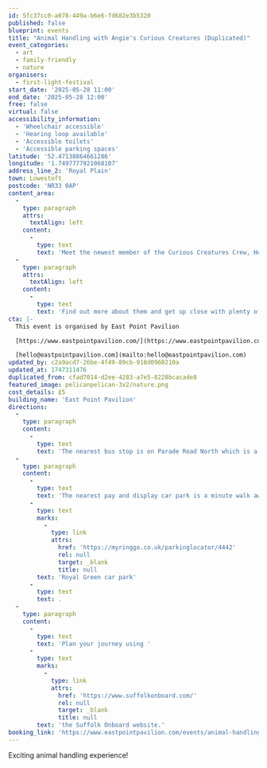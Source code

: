```yaml
---
id: 5fc37cc0-a078-449a-b6e6-fd682e3b5320
published: false
blueprint: events
title: "Animal Handling with Angie's Curious Creatures (Duplicated)"
event_categories:
  - art
  - family-friendly
  - nature
organisers:
  - first-light-festival
start_date: '2025-05-28 11:00'
end_date: '2025-05-28 12:00'
free: false
virtual: false
accessibility_information:
  - 'Wheelchair accessible'
  - 'Hearing loop available'
  - 'Accessible toilets'
  - 'Accessible parking spaces'
latitude: '52.47138864661286'
longitude: '1.7497777921068107'
address_line_2: 'Royal Plain'
town: Lowestoft
postcode: 'NR33 0AP'
content_area:
  -
    type: paragraph
    attrs:
      textAlign: left
    content:
      -
        type: text
        text: 'Meet the newest member of the Curious Creatures Crew, Henry the Hedgehog, along with his friends CyCy the snake, Toothless the Bearded Dragon and the very curious Giant Spiny Stick Insects! '
  -
    type: paragraph
    attrs:
      textAlign: left
    content:
      -
        type: text
        text: 'Find out more about them and get up close with plenty of time for photo opportunities.'
cta: |-
  This event is organised by East Point Pavilion

  [https://www.eastpointpavilion.com/](https://www.eastpointpavilion.com/)

  [hello@eastpointpavilion.com](mailto:hello@eastpointpavilion.com)
updated_by: c2a9acd7-26be-4f49-89cb-918d0960210a
updated_at: 1747311476
duplicated_from: cfad7014-d2ee-4283-a7e5-8228bcacade8
featured_image: pelicanpelican-3x2/nature.png
cost_details: £5
building_name: 'East Point Pavilion'
directions:
  -
    type: paragraph
    content:
      -
        type: text
        text: 'The nearest bus stop is on Parade Road North which is a three minute walk from East Point Pavilion. There is a selection of buses which connect us to the town centre for example, No X2, X22 and 109.'
  -
    type: paragraph
    content:
      -
        type: text
        text: 'The nearest pay and display car park is a minute walk away at '
      -
        type: text
        marks:
          -
            type: link
            attrs:
              href: 'https://myringgo.co.uk/parkinglocator/4442'
              rel: null
              target: _blank
              title: null
        text: 'Royal Green car park'
      -
        type: text
        text: .
  -
    type: paragraph
    content:
      -
        type: text
        text: 'Plan your journey using '
      -
        type: text
        marks:
          -
            type: link
            attrs:
              href: 'https://www.suffolkonboard.com/'
              rel: null
              target: _blank
              title: null
        text: 'the Suffolk Onboard website.'
booking_link: 'https://www.eastpointpavilion.com/events/animal-handling-with-angies-curious-creatures'
---
```

Exciting animal handling experience!